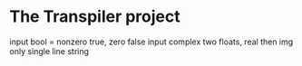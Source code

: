 # The Transpiler project

input bool = nonzero true, zero false
input complex two floats, real then img
only single line string
